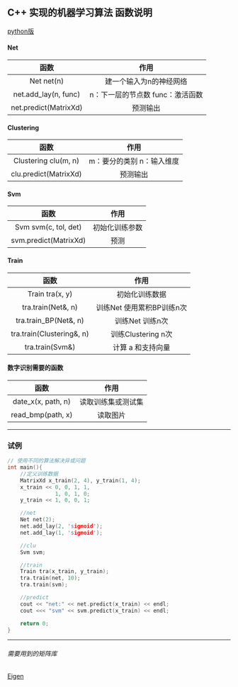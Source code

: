 ## C++ 实现的机器学习算法 函数说明

[python版](https://github.com/dmrasf/mat-py)

#### Net

|          函数         |                作用               |
|:---------------------:|:---------------------------------:|
|       Net net(n)      |      建一个输入为n的神经网络      |
|  net.add_lay(n, func) | n：下一层的节点数  func：激活函数 |
| net.predict(MatrixXd) |              预测输出             |

#### Clustering

|          函数         |            作用            |
|:---------------------:|:--------------------------:|
|  Clustering clu(m, n) | m：要分的类别  n：输入维度 |
| clu.predict(MatrixXd) |          预测输出          |

#### Svm

|          函数         |      作用      |
|:---------------------:|:--------------:|
|  Svm svm(c, tol, det) | 初始化训练参数 |
| svm.predict(MatrixXd) |      预测      |

#### Train

|            函数           |            作用            |
|:-------------------------:|:--------------------------:|
|      Train tra(x, y)      |       初始化训练数据       |
|     tra.train(Net&, n)    | 训练Net  使用累积BP训练n次 |
|   tra.train_BP(Net&, n)   |      训练Net  训练n次      |
| tra.train(Clustering&, n) |     训练Clustering n次     |
|      tra.train(Svm&)      |     计算 a  和支持向量     |


#### 数字识别需要的函数

|        函数        |        作用        |
|:------------------:|:------------------:|
| date_x(x, path, n) | 读取训练集或测试集 |
|  read_bmp(path, x) |      读取图片      |

--------

### 试例

```C++
// 使用不同的算法解决异或问题
int main(){
    //定义训练数据
    MatrixXd x_train(2, 4), y_train(1, 4);
    x_train << 0, 0, 1, 1,
               1, 0, 1, 0;
    y_train << 1, 0, 0, 1;

    //net
    Net net(2);
    net.add_lay(2, 'sigmoid');
    net.add_lay(1, 'sigmoid');

    //clu
    Svm svm;

    //train
    Train tra(x_train, y_train);
    tra.train(net, 10);
    tra.train(svm);

    //predict
    cout << "net:" << net.predict(x_train) << endl;
    cout <<< "svm" << svm.predict(x_train) << endl;

    return 0;
}
```
--------

###### *需要用到的矩阵库*

[Eigen](http://eigen.tuxfamily.org/index.php?title=Main_Page)


